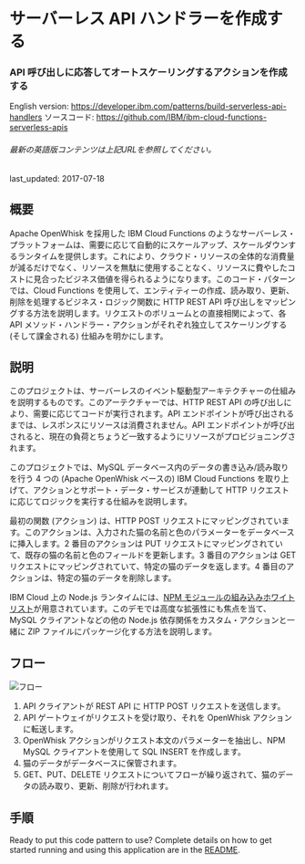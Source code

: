 # サーバーレス API ハンドラーを作成する

### API 呼び出しに応答してオートスケーリングするアクションを作成する

English version: https://developer.ibm.com/patterns/build-serverless-api-handlers
  ソースコード: https://github.com/IBM/ibm-cloud-functions-serverless-apis

###### 最新の英語版コンテンツは上記URLを参照してください。
last_updated: 2017-07-18

 
## 概要

Apache OpenWhisk を採用した IBM Cloud Functions のようなサーバーレス・プラットフォームは、需要に応じて自動的にスケールアップ、スケールダウンするランタイムを提供します。これにより、クラウド・リソースの全体的な消費量が減るだけでなく、リソースを無駄に使用することなく、リソースに費やしたコストに見合ったビジネス価値を得られるようになります。このコード・パターンでは、Cloud Functions を使用して、エンティティーの作成、読み取り、更新、削除を処理するビジネス・ロジック関数に HTTP REST API 呼び出しをマッピングする方法を説明します。リクエストのボリュームとの直接相関によって、各 API メソッド・ハンドラー・アクションがそれぞれ独立してスケーリングする (そして課金される) 仕組みを明かにします。

## 説明

このプロジェクトは、サーバーレスのイベント駆動型アーキテクチャーの仕組みを説明するものです。このアーテクチャーでは、HTTP REST API の呼び出しにより、需要に応じてコードが実行されます。API エンドポイントが呼び出されるまでは、レスポンスにリソースは消費されません。API エンドポイントが呼び出されると、現在の負荷とちょうど一致するようにリソースがプロビジョニングされます。

このプロジェクトでは、MySQL データベース内のデータの書き込み/読み取りを行う 4 つの (Apache OpenWhisk ベースの) IBM Cloud Functions を取り上げて、アクションとサポート・データ・サービスが連動して HTTP リクエストに応じてロジックを実行する仕組みを説明します。

最初の関数 (アクション) は、HTTP POST リクエストにマッピングされています。このアクションは、入力された猫の名前と色のパラメーターをデータベースに挿入します。2 番目のアクションは PUT リクエストにマッピングされていて、既存の猫の名前と色のフィールドを更新します。3 番目のアクションは GET リクエストにマッピングされていて、特定の猫のデータを返します。4 番目のアクションは、特定の猫のデータを削除します。

IBM Cloud 上の Node.js ランタイムには、[NPM モジュールの組み込みホワイトリスト](https://github.com/openwhisk/openwhisk/blob/master/docs/reference.md#javascript-runtime-environments")が用意されています。このデモでは高度な拡張性にも焦点を当て、MySQL クライアントなどの他の Node.js 依存関係をカスタム・アクションと一緒に ZIP ファイルにパッケージ化する方法を説明します。

## フロー

![フロー](../../images/Build-serverless-API-handlers.png)

1. API クライアントが REST API に HTTP POST リクエストを送信します。
1. API ゲートウェイがリクエストを受け取り、それを OpenWhisk アクションに転送します。
1. OpenWhisk アクションがリクエスト本文のパラメーターを抽出し、NPM MySQL クライアントを使用して SQL INSERT を作成します。
1. 猫のデータがデータベースに保管されます。
1. GET、PUT、DELETE リクエストについてフローが繰り返されて、猫のデータの読み取り、更新、削除が行われます。

## 手順

Ready to put this code pattern to use? Complete details on how to get started running and using this application are in the [README](https://github.com/IBM/ibm-cloud-functions-serverless-apis/blob/master/README.md).
